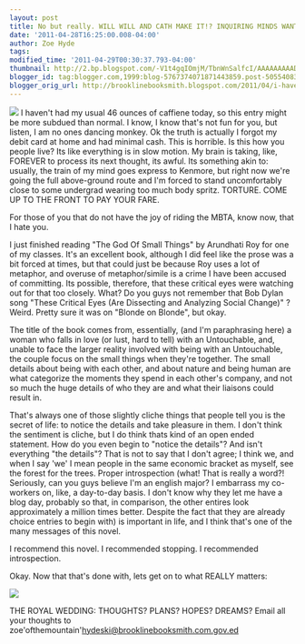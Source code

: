 ```yaml
---
layout: post
title: No but really. WILL WILL AND CATH MAKE IT!? INQUIRING MINDS WANT TO KNOW!
date: '2011-04-28T16:25:00.008-04:00'
author: Zoe Hyde
tags:
modified_time: '2011-04-29T00:30:37.793-04:00'
thumbnail: http://2.bp.blogspot.com/-V1t4gqIOmjM/TbnWnSalfcI/AAAAAAAAADc/TK-W_kica04/s72-c/the-god-of-small-things.jpg
blogger_id: tag:blogger.com,1999:blog-5767374071871443859.post-5055408386278990831
blogger_orig_url: http://brooklinebooksmith.blogspot.com/2011/04/i-havent-had-my-usual-46-ounces-of.html
---
```

[![](http://2.bp.blogspot.com/-V1t4gqIOmjM/TbnWnSalfcI/AAAAAAAAADc/TK-W_kica04/s200/the-god-of-small-things.jpg)](http://2.bp.blogspot.com/-V1t4gqIOmjM/TbnWnSalfcI/AAAAAAAAADc/TK-W_kica04/s1600/the-god-of-small-things.jpg)
I haven't had my usual 46 ounces of caffiene today, so this entry might be more subdued than normal. I know, I know that's not fun for you, but listen, I am no ones dancing monkey. Ok the truth is actually I forgot my debit card at home and had minimal cash. This is horrible. Is this how you people live? Its like everything is in slow motion. My brain is taking, like, FOREVER to process its next thought, its awful. Its something akin to: usually, the train of my mind goes express to Kenmore, but right now we're going the full above-ground route and I'm forced to stand uncomfortably close to some undergrad wearing too much body spritz. TORTURE. COME UP TO THE FRONT TO PAY YOUR FARE.

For those of you that do not have the joy of riding the MBTA, know now, that I hate you.

I just finished reading "The God Of Small Things" by Arundhati Roy for one of my classes. It's an excellent book, although I did feel like the prose was a bit forced at times, but that could just be because Roy uses a lot of metaphor, and overuse of metaphor/simile is a crime I have been accused of committing. Its possible, therefore, that these critical eyes were watching out for that too closely. What? Do you guys not remember that Bob Dylan song "These Critical Eyes (Are Dissecting and Analyzing Social Change)" ? Weird. Pretty sure it was on "Blonde on Blonde", but okay.

The title of the book comes from, essentially, (and I'm paraphrasing here) a woman who falls in love (or lust, hard to tell) with an Untouchable, and, unable to face the larger reality involved with being with an Untouchable, the couple focus on the small things when they're together. The small details about being with each other, and about nature and being human are what categorize the moments they spend in each other's company, and not so much the huge details of who they are and what their liaisons could result in.

That's always one of those slightly cliche things that people tell you is the secret of life: to notice the details and take pleasure in them. I don't think the sentiment is cliche, but I do think thats kind of an open ended statement. How do you even begin to "notice the details"? And isn't everything "the details"? That is not to say that I don't agree; I think we, and when I say 'we' I mean people in the same economic bracket as myself, see the forest for the trees. Proper introspection (what! That is really a word?! Seriously, can you guys believe I'm an english major? I embarrass my co-workers on, like, a day-to-day basis. I don't know why they let me have a blog day, probably so that, in comparison, the other entires look approximately a million times better. Despite the fact that they are already choice entries to begin with) is important in life, and I think that's one of the many messages of this novel.

I recommend this novel. I recommended stopping. I recommended introspection.

Okay. Now that that's done with, lets get on to what REALLY matters:

![](http://img.photobucket.com/albums/v373/Nuhbrans/Royal_Wedding_Nail_Decals.jpg)

THE ROYAL WEDDING: THOUGHTS? PLANS? HOPES? DREAMS? Email all your thoughts to zoe'ofthemountain'hydeski@brooklinebooksmith.com.gov.ed